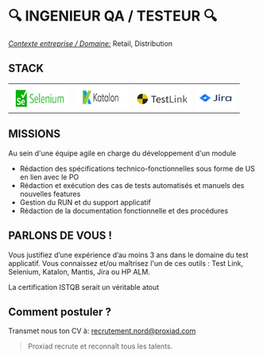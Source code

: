 # :mag: INGENIEUR QA / TESTEUR :mag:


<ins>*Contexte entreprise / Domaine:*</ins> Retail, Distribution


STACK
--- 

<table>
    <tr>
        <td><img src="/assets/images/Selenium.JPG" width="110" height="50" alt=""> </td>
        <td><img src="/assets/images/Katalon.png" width="110" height="50" alt=""> </td>
        <td><img src="/assets/images/TestLink.png" width="110" height="50" alt=""></td> 
        <td><img src="/assets/images/JIRA.png" width="80" height="50" alt=""></td>
    </tr>
</table>


MISSIONS
---

Au sein d'une équipe agile en charge du développement d'un module

* Rédaction des spécifications technico-fonctionnelles sous forme de US en lien avec le PO
* Rédaction et exécution des cas de tests automatisés et manuels des nouvelles features
* Gestion du RUN et du support applicatif
* Rédaction de la documentation fonctionnelle et des procédures



PARLONS DE VOUS !
---

Vous justifiez d’une expérience d’au moins 3 ans dans le domaine du test applicatif.
Vous connaissez et/ou maîtrisez l'un de ces outils : Test Link, Selenium, Katalon, Mantis, Jira ou HP ALM.

La certification ISTQB serait un véritable atout


**Comment postuler ?**
---
Transmet nous ton CV à: recrutement.nord@proxiad.com



> Proxiad recrute et reconnaît tous les talents.

